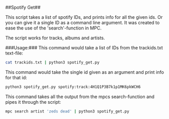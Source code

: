 ##Spotify Get##

This script takes a list of spotify IDs, and prints info for all the given ids. Or you can give it a single ID as a command line argument.
It was created to ease the use of the 'search'-function in MPC.

The script works for tracks, albums and artists.

###Usage:###
This command would take a list of IDs from the trackids.txt text-file:
```bash
cat trackids.txt | python3 spotify_get.py
```

This command would take the single id given as an argument and print info for that id:
```bash
python3 spotify_get.py spotify:track:4H1Q1P3B7k1p1MK6pkWCH6
```

This command takes all the output from the mpcs search-function and pipes it through the script:
```bash
mpc search artist 'zeds dead' | python3 spotify_get.py
```

